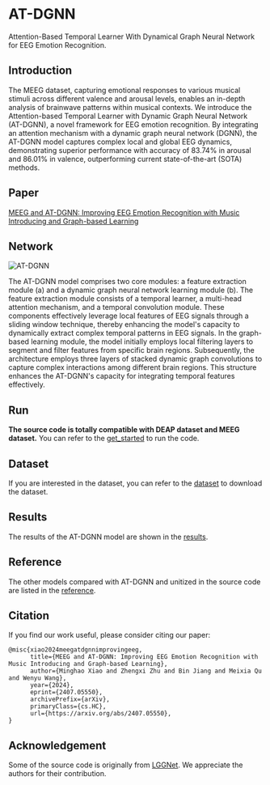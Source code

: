 # AT-DGNN

Attention-Based Temporal Learner With Dynamical Graph Neural Network for EEG Emotion Recognition.

## Introduction

The MEEG dataset,
capturing emotional responses to various musical stimuli across different valence and arousal levels,
enables an in-depth analysis of brainwave patterns within musical contexts.
We introduce the Attention-based Temporal Learner with Dynamic Graph Neural Network (AT-DGNN),
a novel framework for EEG emotion recognition.
By integrating an attention mechanism with a dynamic graph neural network (DGNN),
the AT-DGNN model captures complex local and global EEG dynamics,
demonstrating superior performance with accuracy of 83.74% in arousal and 86.01% in valence,
outperforming current state-of-the-art (SOTA) methods.

## Paper

[MEEG and AT-DGNN: Improving EEG Emotion Recognition with Music Introducing and Graph-based Learning](https://arxiv.org/abs/2407.05550)

## Network

![AT-DGNN](docs/network.jpg)

The AT-DGNN model comprises two core modules: a feature extraction module (a) and a dynamic graph neural network learning module (b). The feature extraction module consists of a temporal learner, a multi-head attention mechanism, and a temporal convolution module. These components effectively leverage local features of EEG signals through a sliding window technique, thereby enhancing the model's capacity to dynamically extract complex temporal patterns in EEG signals. In the graph-based learning module, the model initially employs local filtering layers to segment and filter features from specific brain regions. Subsequently, the architecture employs three layers of stacked dynamic graph convolutions to capture complex interactions among different brain regions. This structure enhances the AT-DGNN's capacity for integrating temporal features effectively.

## Run

**The source code is totally compatible with DEAP dataset and MEEG dataset.** You can refer to the [get_started](docs/get_started.md) to run the code.

## Dataset

If you are interested in the dataset, you can refer to the [dataset](docs/dataset.md) to download the dataset.

## Results

The results of the AT-DGNN model are shown in the [results](docs/results.md).

## Reference

The other models compared with AT-DGNN and unitized in the source code are listed in the [reference](docs/reference.md). 

## Citation

If you find our work useful, please consider citing our paper:

```
@misc{xiao2024meegatdgnnimprovingeeg,
      title={MEEG and AT-DGNN: Improving EEG Emotion Recognition with Music Introducing and Graph-based Learning}, 
      author={Minghao Xiao and Zhengxi Zhu and Bin Jiang and Meixia Qu and Wenyu Wang},
      year={2024},
      eprint={2407.05550},
      archivePrefix={arXiv},
      primaryClass={cs.HC},
      url={https://arxiv.org/abs/2407.05550}, 
}
```

## Acknowledgement

Some of the source code is originally from [LGGNet](https://github.com/yi-ding-cs/LGG). We appreciate the authors for their contribution.
